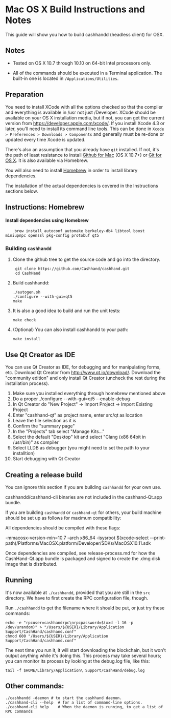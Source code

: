 Mac OS X Build Instructions and Notes
====================================
This guide will show you how to build cashhandd (headless client) for OSX.

Notes
-----

* Tested on OS X 10.7 through 10.10 on 64-bit Intel processors only.

* All of the commands should be executed in a Terminal application. The
built-in one is located in `/Applications/Utilities`.

Preparation
-----------

You need to install XCode with all the options checked so that the compiler
and everything is available in /usr not just /Developer. XCode should be
available on your OS X installation media, but if not, you can get the
current version from https://developer.apple.com/xcode/. If you install
Xcode 4.3 or later, you'll need to install its command line tools. This can
be done in `Xcode > Preferences > Downloads > Components` and generally must
be re-done or updated every time Xcode is updated.

There's also an assumption that you already have `git` installed. If
not, it's the path of least resistance to install [Github for Mac](https://mac.github.com/)
(OS X 10.7+) or
[Git for OS X](https://code.google.com/p/git-osx-installer/). It is also
available via Homebrew.

You will also need to install [Homebrew](http://brew.sh) in order to install library
dependencies.

The installation of the actual dependencies is covered in the Instructions
sections below.

Instructions: Homebrew
----------------------

#### Install dependencies using Homebrew

        brew install autoconf automake berkeley-db4 libtool boost miniupnpc openssl pkg-config protobuf qt5

### Building `cashhandd`

1. Clone the github tree to get the source code and go into the directory.

        git clone https://github.com/Cashhand/cashhand.git
        cd CashHand

2.  Build cashhandd:

        ./autogen.sh
        ./configure --with-gui=qt5
        make

3.  It is also a good idea to build and run the unit tests:

        make check

4.  (Optional) You can also install cashhandd to your path:

        make install

Use Qt Creator as IDE
------------------------
You can use Qt Creator as IDE, for debugging and for manipulating forms, etc.
Download Qt Creator from http://www.qt.io/download/. Download the "community edition" and only install Qt Creator (uncheck the rest during the installation process).

1. Make sure you installed everything through homebrew mentioned above
2. Do a proper ./configure --with-gui=qt5 --enable-debug
3. In Qt Creator do "New Project" -> Import Project -> Import Existing Project
4. Enter "cashhand-qt" as project name, enter src/qt as location
5. Leave the file selection as it is
6. Confirm the "summary page"
7. In the "Projects" tab select "Manage Kits..."
8. Select the default "Desktop" kit and select "Clang (x86 64bit in /usr/bin)" as compiler
9. Select LLDB as debugger (you might need to set the path to your installtion)
10. Start debugging with Qt Creator

Creating a release build
------------------------
You can ignore this section if you are building `cashhandd` for your own use.

cashhandd/cashhand-cli binaries are not included in the cashhand-Qt.app bundle.

If you are building `cashhandd` or `cashhand-qt` for others, your build machine should be set up
as follows for maximum compatibility:

All dependencies should be compiled with these flags:

 -mmacosx-version-min=10.7
 -arch x86_64
 -isysroot $(xcode-select --print-path)/Platforms/MacOSX.platform/Developer/SDKs/MacOSX10.11.sdk

Once dependencies are compiled, see release-process.md for how the CashHand-Qt.app
bundle is packaged and signed to create the .dmg disk image that is distributed.

Running
-------

It's now available at `./cashhandd`, provided that you are still in the `src`
directory. We have to first create the RPC configuration file, though.

Run `./cashhandd` to get the filename where it should be put, or just try these
commands:

    echo -e "rpcuser=cashhandrpc\nrpcpassword=$(xxd -l 16 -p /dev/urandom)" > "/Users/${USER}/Library/Application Support/CashHand/cashhand.conf"
    chmod 600 "/Users/${USER}/Library/Application Support/CashHand/cashhand.conf"

The next time you run it, it will start downloading the blockchain, but it won't
output anything while it's doing this. This process may take several hours;
you can monitor its process by looking at the debug.log file, like this:

    tail -f $HOME/Library/Application\ Support/CashHand/debug.log

Other commands:
-------

    ./cashhandd -daemon # to start the cashhand daemon.
    ./cashhand-cli --help  # for a list of command-line options.
    ./cashhand-cli help    # When the daemon is running, to get a list of RPC commands
